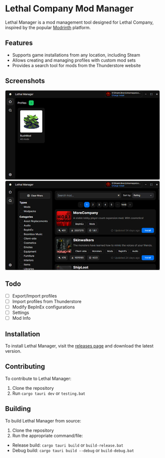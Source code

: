 # Lethal Company Mod Manager
Lethal Manager is a mod management tool designed for Lethal Company, inspired by the popular [Modrinth](https://modrinth.com/) platform.

## Features
- Supports game installations from any location, including Steam
- Allows creating and managing profiles with custom mod sets
- Provides a search tool for mods from the Thunderstore website

## Screenshots
![Profiles](./docs/example_profiles.png)
![Profiles](./docs/example_search.png)

## Todo
- [ ] Export/Import profiles
- [ ] Import profiles from Thunderstore
- [ ] Modify BepInEx configurations
- [ ] Settings
- [ ] Mod Info

## Installation
To install Lethal Manager, visit the [releases page](https://github.com/ZtrolixGit/lcmanager/releases) and download the latest version.

## Contributing
To contribute to Lethal Manager:
1. Clone the repository
2. Run `cargo tauri dev` or `testing.bat`

## Building
To build Lethal Manager from source:

1. Clone the repository
2. Run the appropriate command/file:
  - Release build: `cargo tauri build` or `build-release.bat`
  - Debug build: `cargo tauri build --debug` or `build-debug.bat`
